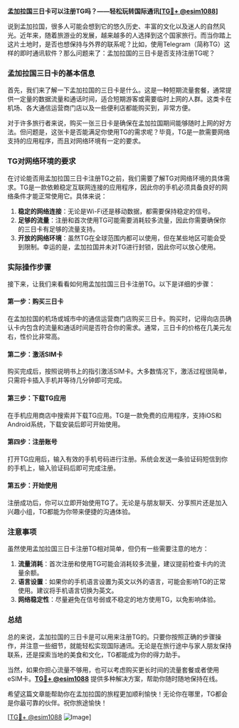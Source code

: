 **孟加拉国三日卡可以注册TG吗？——轻松玩转国际通讯[[TG💪+ @esim1088](https://t.me/s/esim1088)]**

说到孟加拉国，很多人可能会想到它的悠久历史、丰富的文化以及迷人的自然风光。近年来，随着旅游业的发展，越来越多的人选择到这个国家旅行。而当你踏上这片土地时，是否也想保持与外界的联系呢？比如，使用Telegram（简称TG）这样的即时通讯软件？那么问题来了：孟加拉国的三日卡是否支持注册TG呢？

### 孟加拉国三日卡的基本信息

首先，我们来了解一下孟加拉国的三日卡是什么。这是一种短期流量套餐，通常提供一定量的数据流量和通话时间，适合短期游客或需要临时上网的人群。这类卡在机场、各大通信运营商门店以及一些便利店都能购买到，非常方便。

对于许多旅行者来说，购买一张三日卡是确保在孟加拉国期间能够随时上网的好方法。但问题是，这张卡是否能满足你使用TG的需求呢？毕竟，TG是一款需要网络支持的应用程序，而且对网络环境有一定的要求。

### TG对网络环境的要求

在讨论能否用孟加拉国三日卡注册TG之前，我们需要了解TG对网络环境的具体需求。TG是一款依赖稳定互联网连接的应用程序，因此你的手机必须具备良好的网络条件才能正常使用它。具体来说：

1. **稳定的网络连接**：无论是Wi-Fi还是移动数据，都需要保持稳定的信号。
2. **足够的流量**：注册和首次使用TG可能需要消耗较多流量，因此你需要确保你的三日卡有足够的流量支持。
3. **开放的网络环境**：虽然TG在全球范围内都可以使用，但在某些地区可能会受到限制。幸运的是，孟加拉国并未对TG进行封锁，因此你可以放心使用。

### 实际操作步骤

接下来，让我们来看看如何用孟加拉国三日卡注册TG。以下是详细的步骤：

#### 第一步：购买三日卡

在孟加拉国的机场或城市中的通信运营商门店购买三日卡。购买时，记得向店员确认卡内包含的流量和通话时间是否符合你的需求。通常，三日卡的价格在几美元左右，性价比非常高。

#### 第二步：激活SIM卡

购买完成后，按照说明书上的指引激活SIM卡。大多数情况下，激活过程很简单，只需将卡插入手机并等待几分钟即可完成。

#### 第三步：下载TG应用

在手机应用商店中搜索并下载TG应用。TG是一款免费的应用程序，支持iOS和Android系统，下载安装后即可开始使用。

#### 第四步：注册账号

打开TG应用后，输入有效的手机号码进行注册。系统会发送一条验证码短信到你的手机上，输入验证码后即可完成注册。

#### 第五步：开始使用

注册成功后，你可以立即开始使用TG了。无论是与朋友聊天、分享照片还是加入兴趣小组，TG都能为你带来便捷的沟通体验。

### 注意事项

虽然使用孟加拉国三日卡注册TG相对简单，但仍有一些需要注意的地方：

1. **流量消耗**：首次注册和使用TG可能会消耗较多流量，建议提前检查卡内的流量余额。
2. **语言设置**：如果你的手机语言设置为英文以外的语言，可能会影响TG的正常使用。建议将手机语言切换为英文。
3. **网络稳定性**：尽量避免在信号弱或不稳定的地方使用TG，以免影响体验。

### 总结

总的来说，孟加拉国的三日卡是可以用来注册TG的。只要你按照正确的步骤操作，并注意一些细节，就能轻松实现国际通讯。无论是在旅行途中与家人朋友保持联系，还是探索当地的美食和文化，TG都能成为你的得力助手。

当然，如果你担心流量不够用，也可以考虑购买更长时间的流量套餐或者使用eSIM卡。**[TG💪+ @esim1088](https://t.me/s/esim1088)** 提供多种解决方案，帮助你随时随地保持在线。

希望这篇文章能帮助你在孟加拉国的旅程更加顺利愉快！无论你在哪里，TG都会是你最可靠的伙伴。祝你旅途愉快！

[[TG💪+ @esim1088](https://t.me/s/esim1088) ![Image](https://i.postimg.cc/4NQfJmqS/Snipaste-2025-05-13-00-14-12.png)]
